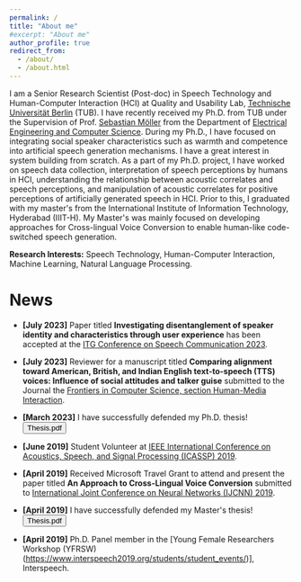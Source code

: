 ```yaml
---
permalink: /
title: "About me"
#excerpt: "About me"
author_profile: true
redirect_from: 
  - /about/
  - /about.html
---
```



I am a Senior Research Scientist (Post-doc) in Speech Technology and Human-Computer Interaction (HCI) at Quality and Usability Lab, [Technische Universität Berlin](https://www.tu-berlin.de/) (TUB). I have recently received my Ph.D. from TUB under the Supervision of Prof. [Sebastian Möller](https://www.qu.tu-berlin.de/menue/team/professur/) from the Department of [Electrical Engineering and Computer Science](https://www.eecs.tu-berlin.de/menue/fakultaet_iv/parameter/en). During my Ph.D., I have focused on integrating social speaker characteristics such as warmth and competence into artificial speech generation mechanisms. I have a great interest in system building from scratch. As a part of my Ph.D. project, I have worked on speech data collection, interpretation of speech perceptions by humans in HCI, understanding the relationship between acoustic correlates and speech perceptions, and manipulation of acoustic correlates for positive perceptions of artificially generated speech in HCI. Prior to this, I graduated with my master's from the International Institute of Information Technology, Hyderabad (IIIT-H). My Master's was mainly focused on developing approaches for Cross-lingual Voice Conversion to enable human-like code-switched speech generation.


**Research Interests:** Speech Technology, Human-Computer Interaction, Machine Learning, Natural Language Processing. <br/>
 
 


News
======
- **[July 2023]** Paper titled **Investigating disentanglement of speaker identity and characteristics through
user experience** has been accepted at the [ITG Conference on Speech Communication 2023](https://www.iks.rwth-aachen.de/institut/veranstaltungen/itg-conference-on-speech-communication-2023/).

- **[July 2023]** Reviewer for a manuscript titled **Comparing alignment toward American, British, and Indian English text-to-speech (TTS) voices: Influence of social attitudes and talker guise** submitted to the Journal the [Frontiers in Computer Science, section Human-Media Interaction](https://www.frontiersin.org/articles/10.3389/fcomp.2023.1204211/full?&utm_source=Email_to_rerev_&utm_medium=Email&utm_content=T1_11.5e5_reviewer&utm_campaign=Email_publication&journalName=Frontiers_in_Computer_Science&id=1204211).

- **[March 2023]** I have successfully defended my Ph.D. thesis! <button onclick="window.location.href='https://depositonce.tu-berlin.de/items/2c087d55-f28f-4f8b-a6ac-eb89032aaedf';">Thesis.pdf</button>

- **[June 2019]** Student Volunteer at [IEEE International Conference on Acoustics, Speech, and Signal Processing (ICASSP) 2019](https://www.2019.ieeeicassp.org/2019.ieeeicassp.org/index.html).


- **[April 2019]** Received Microsoft Travel Grant to attend and present the paper titled **An Approach to Cross-Lingual Voice Conversion** submitted to  [International Joint Conference on Neural Networks (IJCNN) 2019](http://www.wikicfp.com/cfp/servlet/event.showcfp?eventid=78918&copyownerid=105620).

- **[April 2019]** I have successfully defended my Master's thesis! <button onclick="window.location.href='https://web2py.iiit.ac.in/research_centres/publications/view_publication/mastersthesis/690';">Thesis.pdf</button>

- **[April 2019]** Ph.D. Panel member in the [Young Female Researchers Workshop (YFRSW) (https://www.interspeech2019.org/students/student_events/)], Interspeech.
